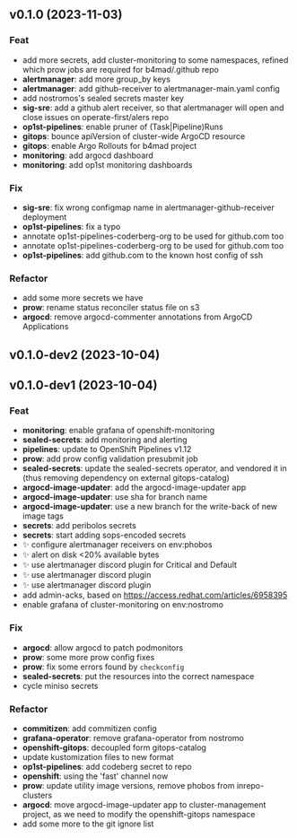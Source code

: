 ## v0.1.0 (2023-11-03)

### Feat

- add more secrets, add cluster-monitoring to some namespaces, refined which prow jobs are required for b4mad/.github repo
- **alertmanager**: add more group_by keys
- **alertmanager**: add github-receiver to alertmanager-main.yaml config
- add nostromos's sealed secrets master key
- **sig-sre**: add a github alert receiver, so that alertmanager will open and close issues on operate-first/alers repo
- **op1st-pipelines**: enable pruner of (Task|Pipeline)Runs
- **gitops**: bounce apiVersion of cluster-wide ArgoCD resource
- **gitops**: enable Argo Rollouts for b4mad project
- **monitoring**: add argocd dashboard
- **monitoring**: add op1st monitoring dashboards

### Fix

- **sig-sre**: fix wrong configmap name in alertmanager-github-receiver deployment
- **op1st-pipelines**: fix a typo
- annotate op1st-pipelines-coderberg-org to be used for github.com too
- annotate op1st-pipelines-coderberg-org to be used for github.com too
- **op1st-pipelines**: add github.com to the known host config of ssh

### Refactor

- add some more secrets we have
- **prow**: rename status reconciler status file on s3
- **argocd**: remove argocd-commenter annotations from ArgoCD Applications

## v0.1.0-dev2 (2023-10-04)

## v0.1.0-dev1 (2023-10-04)

### Feat

- **monitoring**: enable grafana of openshift-monitoring
- **sealed-secrets**: add monitoring and alerting
- **pipelines**: update to OpenShift Pipelines v1.12
- **prow**: add prow config validation presubmit job
- **sealed-secrets**: update the sealed-secrets operator, and vendored it in (thus removing dependency on external gitops-catalog)
- **argocd-image-updater**: add the argocd-image-updater app
- **argocd-image-updater**: use sha for branch name
- **argocd-image-updater**: use a new branch for the write-back of new image tags
- **secrets**: add peribolos secrets
- **secrets**: start adding sops-encoded secrets
- ✨ configure alertmanager receivers on env:phobos
- ✨ alert on disk <20% available bytes
- ✨ use alertmanager discord plugin for Critical and Default
- ✨ use alertmanager discord plugin
- ✨ use alertmanager discord plugin
- add admin-acks, based on https://access.redhat.com/articles/6958395
- enable grafana of cluster-monitoring on env:nostromo

### Fix

- **argocd**: allow argocd to patch podmonitors
- **prow**: some more prow config fixes
- **prow**: fix some errors found by `checkconfig`
- **sealed-secrets**: put the resources into the correct namespace
- cycle miniso secrets

### Refactor

- **commitizen**: add commitizen config
- **grafana-operator**: remove grafana-operator from nostromo
- **openshift-gitops**: decoupled form gitops-catalog
- update kustomization files to new format
- **op1st-pipelines**: add codeberg secret to repo
- **openshift**: using the 'fast' channel now
- **prow**: update utility image versions, remove phobos from inrepo-clusters
- **argocd**: move argocd-image-updater app to cluster-management project, as we need to modify the openshift-gitops namespace
- add some more to the git ignore list
